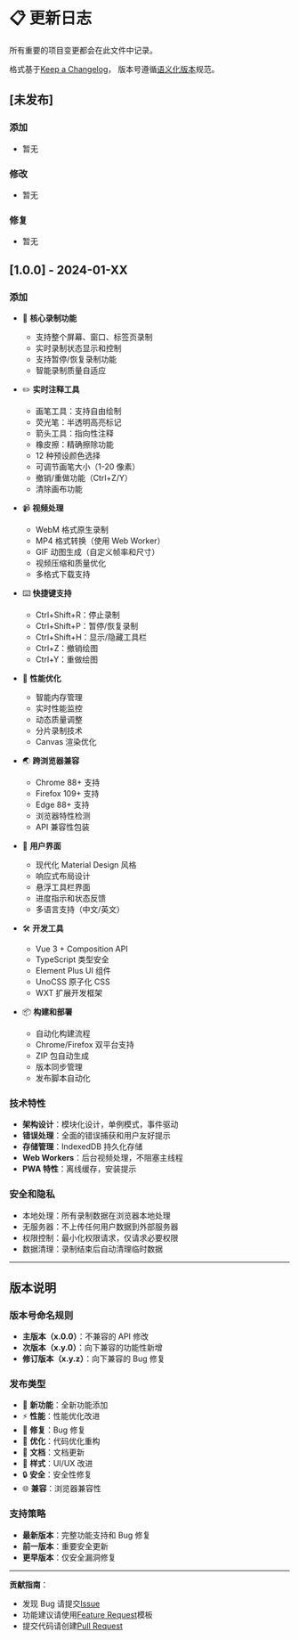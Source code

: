 # 📋 更新日志

所有重要的项目变更都会在此文件中记录。

格式基于[Keep a Changelog](https://keepachangelog.com/zh-CN/1.0.0/)，
版本号遵循[语义化版本](https://semver.org/lang/zh-CN/)规范。

## [未发布]

### 添加

- 暂无

### 修改

- 暂无

### 修复

- 暂无

## [1.0.0] - 2024-01-XX

### 添加

- 🎥 **核心录制功能**

  - 支持整个屏幕、窗口、标签页录制
  - 实时录制状态显示和控制
  - 支持暂停/恢复录制功能
  - 智能录制质量自适应

- ✏️ **实时注释工具**

  - 画笔工具：支持自由绘制
  - 荧光笔：半透明高亮标记
  - 箭头工具：指向性注释
  - 橡皮擦：精确擦除功能
  - 12 种预设颜色选择
  - 可调节画笔大小（1-20 像素）
  - 撤销/重做功能（Ctrl+Z/Y）
  - 清除画布功能

- 📹 **视频处理**

  - WebM 格式原生录制
  - MP4 格式转换（使用 Web Worker）
  - GIF 动图生成（自定义帧率和尺寸）
  - 视频压缩和质量优化
  - 多格式下载支持

- ⌨️ **快捷键支持**

  - Ctrl+Shift+R：停止录制
  - Ctrl+Shift+P：暂停/恢复录制
  - Ctrl+Shift+H：显示/隐藏工具栏
  - Ctrl+Z：撤销绘图
  - Ctrl+Y：重做绘图

- 🔧 **性能优化**

  - 智能内存管理
  - 实时性能监控
  - 动态质量调整
  - 分片录制技术
  - Canvas 渲染优化

- 🌏 **跨浏览器兼容**

  - Chrome 88+ 支持
  - Firefox 109+ 支持
  - Edge 88+ 支持
  - 浏览器特性检测
  - API 兼容性包装

- 🎨 **用户界面**

  - 现代化 Material Design 风格
  - 响应式布局设计
  - 悬浮工具栏界面
  - 进度指示和状态反馈
  - 多语言支持（中文/英文）

- 🛠️ **开发工具**

  - Vue 3 + Composition API
  - TypeScript 类型安全
  - Element Plus UI 组件
  - UnoCSS 原子化 CSS
  - WXT 扩展开发框架

- 📦 **构建和部署**
  - 自动化构建流程
  - Chrome/Firefox 双平台支持
  - ZIP 包自动生成
  - 版本同步管理
  - 发布脚本自动化

### 技术特性

- **架构设计**：模块化设计，单例模式，事件驱动
- **错误处理**：全面的错误捕获和用户友好提示
- **存储管理**：IndexedDB 持久化存储
- **Web Workers**：后台视频处理，不阻塞主线程
- **PWA 特性**：离线缓存，安装提示

### 安全和隐私

- 本地处理：所有录制数据在浏览器本地处理
- 无服务器：不上传任何用户数据到外部服务器
- 权限控制：最小化权限请求，仅请求必要权限
- 数据清理：录制结束后自动清理临时数据

---

## 版本说明

### 版本号命名规则

- **主版本（x.0.0）**：不兼容的 API 修改
- **次版本（x.y.0）**：向下兼容的功能性新增
- **修订版本（x.y.z）**：向下兼容的 Bug 修复

### 发布类型

- 🎉 **新功能**：全新功能添加
- ⚡ **性能**：性能优化改进
- 🐛 **修复**：Bug 修复
- 🔧 **优化**：代码优化重构
- 📖 **文档**：文档更新
- 🎨 **样式**：UI/UX 改进
- 🔒 **安全**：安全性修复
- 🌐 **兼容**：浏览器兼容性

### 支持策略

- **最新版本**：完整功能支持和 Bug 修复
- **前一版本**：重要安全更新
- **更早版本**：仅安全漏洞修复

---

**贡献指南**：

- 发现 Bug 请提交[Issue](https://github.com/screen-recorder/browser-extension/issues)
- 功能建议请使用[Feature Request](https://github.com/screen-recorder/browser-extension/issues/new?template=feature_request.md)模板
- 提交代码请创建[Pull Request](https://github.com/screen-recorder/browser-extension/pulls)

